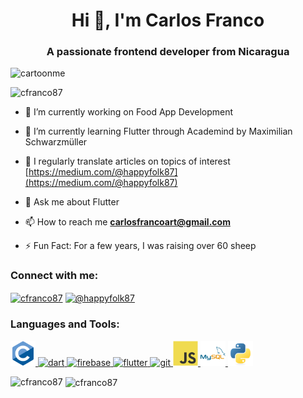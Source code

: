 <h1 align="center">Hi 👋, I'm Carlos Franco</h1>
<h3 align="center">A passionate frontend developer from Nicaragua</h3>

![cartoonme](https://github.com/cfranco87/flutter_quiz/assets/108559276/6086eca1-028c-4790-8013-b415eb640a73)

<p align="left"> <img src="https://komarev.com/ghpvc/?username=cfranco87&label=Profile%20views&color=0e75b6&style=flat" alt="cfranco87" /> </p>

- 🔭 I’m currently working on Food App Development

- 🌱 I’m currently learning Flutter through Academind by Maximilian Schwarzmüller

- 📝 I regularly translate articles on topics of interest [https://medium.com/@happyfolk87](https://medium.com/@happyfolk87)

- 💬 Ask me about Flutter

- 📫 How to reach me **carlosfrancoart@gmail.com**

- ⚡ Fun Fact: For a few years, I was raising over 60 sheep

<h3 align="left">Connect with me:</h3>
<p align="left">
<a href="https://linkedin.com/in/cfranco87" target="blank"><img align="center" src="https://raw.githubusercontent.com/rahuldkjain/github-profile-readme-generator/master/src/images/icons/Social/linked-in-alt.svg" alt="cfranco87" height="30" width="40" /></a>
<a href="https://medium.com/@happyfolk87" target="blank"><img align="center" src="https://raw.githubusercontent.com/rahuldkjain/github-profile-readme-generator/master/src/images/icons/Social/medium.svg" alt="@happyfolk87" height="30" width="40" /></a>
</p>

<h3 align="left">Languages and Tools:</h3>
<p align="left"> <a href="https://www.cprogramming.com/" target="_blank" rel="noreferrer"> <img src="https://raw.githubusercontent.com/devicons/devicon/master/icons/c/c-original.svg" alt="c" width="40" height="40"/> </a> <a href="https://dart.dev" target="_blank" rel="noreferrer"> <img src="https://www.vectorlogo.zone/logos/dartlang/dartlang-icon.svg" alt="dart" width="40" height="40"/> </a> <a href="https://firebase.google.com/" target="_blank" rel="noreferrer"> <img src="https://www.vectorlogo.zone/logos/firebase/firebase-icon.svg" alt="firebase" width="40" height="40"/> </a> <a href="https://flutter.dev" target="_blank" rel="noreferrer"> <img src="https://www.vectorlogo.zone/logos/flutterio/flutterio-icon.svg" alt="flutter" width="40" height="40"/> </a> <a href="https://git-scm.com/" target="_blank" rel="noreferrer"> <img src="https://www.vectorlogo.zone/logos/git-scm/git-scm-icon.svg" alt="git" width="40" height="40"/> </a> <a href="https://developer.mozilla.org/en-US/docs/Web/JavaScript" target="_blank" rel="noreferrer"> <img src="https://raw.githubusercontent.com/devicons/devicon/master/icons/javascript/javascript-original.svg" alt="javascript" width="40" height="40"/> </a> <a href="https://www.mysql.com/" target="_blank" rel="noreferrer"> <img src="https://raw.githubusercontent.com/devicons/devicon/master/icons/mysql/mysql-original-wordmark.svg" alt="mysql" width="40" height="40"/> </a> <a href="https://www.python.org" target="_blank" rel="noreferrer"> <img src="https://raw.githubusercontent.com/devicons/devicon/master/icons/python/python-original.svg" alt="python" width="40" height="40"/> </a> </p>

<p><img align="left" src="https://github-readme-stats.vercel.app/api/top-langs?username=cfranco87&show_icons=true&locale=en&layout=compact" alt="cfranco87" /></p>

<p>&nbsp;<img align="center" src="https://github-readme-stats.vercel.app/api?username=cfranco87&show_icons=true&locale=en" alt="cfranco87" /></p>
